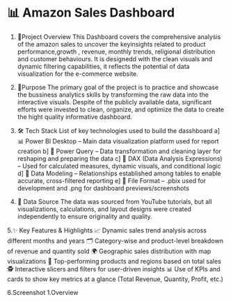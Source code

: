 # 📊 Amazon Sales Dashboard
1. 📝Project Overview
This Dashboard covers the comprehensive analysis of the amazon sales to uncover the keyinsights related to product performance,growth , revenue, monthly trends, religional distribution and customer behaviours. It is designedd with the clean visuals and dynamic filtering capabilities, it reflects the potential of data visualization for the e-commerce website.

2. 🎯Purpose
The primary goal of the project is to practice and showcase the bussiness analytics skills by transforming the raw data into the interactive visuals. Despite of the publicly available data, significant efforts were invested to clean, organize, and optimize the data to create the hight quality informative dashboard.

3. 🛠 Tech Stack
List of key technologies used to build the dasshboard
a] 📊 Power BI Desktop – Main data visualization platform used for report creation
b] 📂 Power Query – Data transformation and cleaning layer for reshaping and preparing the data
c] 🧠 DAX (Data Analysis Expressions) – Used for calculated measures, dynamic visuals, and conditional logic
d] 🧬 Data Modeling – Relationships established among tables to enable accurate, cross-filtered reporting
e] 📁 File Format – .pbix used for development and .png for dashboard previews/screenshots

4. 🔗 Data Source
The data was sourced from YouTube tutorials, but all visualizations, calculations, and layout designs were created independently to ensure originality and quality.

5.✨ Key Features & Highlights
📈 Dynamic sales trend analysis across different months and years
🗂️ Category-wise and product-level breakdown of revenue and quantity sold
🌍 Geographic sales distribution with map visualizations
🧮 Top-performing products and regions based on total sales
🕵️ Interactive slicers and filters for user-driven insights
📊 Use of KPIs and cards to show key metrics at a glance (Total Revenue, Quantity, Profit, etc.)

6.Screenshot
1.Overview
